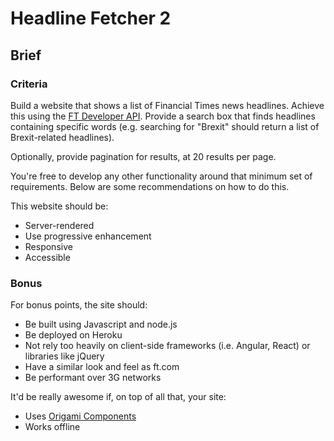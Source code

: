 # Headline Fetcher 2

## Brief

### Criteria

Build a website that shows a list of Financial Times news headlines. Achieve this using the [FT Developer API](https://developer.ft.com/). Provide a search box that finds headlines containing specific words (e.g. searching for "Brexit" should return a list of Brexit-related headlines).

Optionally, provide pagination for results, at 20 results per page.

You're free to develop any other functionality around that minimum set of requirements. Below are some recommendations on how to do this.

This website should be:

- Server-rendered
- Use progressive enhancement
- Responsive
- Accessible

### Bonus

For bonus points, the site should:

- Be built using Javascript and node.js
- Be deployed on Heroku
- Not rely too heavily on client-side frameworks (i.e. Angular, React) or libraries like jQuery
- Have a similar look and feel as ft.com
- Be performant over 3G networks

It'd be really awesome if, on top of all that, your site:

- Uses [Origami Components](http://origami.ft.com/)
- Works offline
